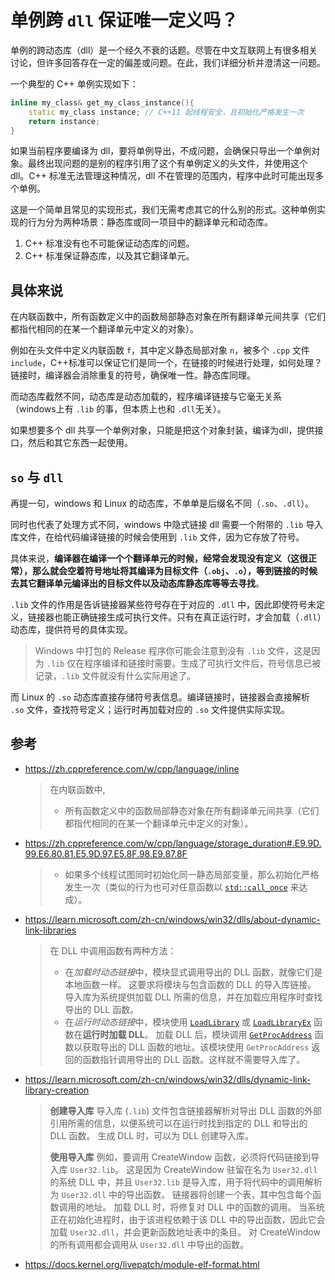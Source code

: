 # 单例跨 `dll` 保证唯一定义吗？

单例的跨动态库（dll）是一个经久不衰的话题。尽管在中文互联网上有很多相关讨论，但许多回答存在一定的偏差或问题。在此，我们详细分析并澄清这一问题。

一个典型的 C++ 单例实现如下：

```cpp
inline my_class& get_my_class_instance(){
    static my_class instance; // C++11 起线程安全，且初始化严格发生一次
    return instance;
}
```

如果当前程序要编译为 dll，要将单例导出，不成问题，会确保只导出一个单例对象。最终出现问题的是别的程序引用了这个有单例定义的头文件，并使用这个 dll。C++ 标准无法管理这种情况，dll 不在管理的范围内，程序中此时可能出现多个单例。

这是一个简单且常见的实现形式，我们无需考虑其它的什么别的形式。这种单例实现的行为分为两种场景：静态库或同一项目中的翻译单元和动态库。

1. C++ 标准没有也不可能保证动态库的问题。
2. C++ 标准保证静态库，以及其它翻译单元。

## 具体来说

在内联函数中，所有函数定义中的函数局部静态对象在所有翻译单元间共享（它们都指代相同的在某一个翻译单元中定义的对象）。

例如在头文件中定义内联函数 `f`，其中定义静态局部对象 `n`，被多个 `.cpp` 文件 `include`，C++标准可以保证它们是同一个，在链接的时候进行处理，如何处理？链接时，编译器会消除重复的符号，确保唯一性。静态库同理。

而动态库截然不同，动态库是动态加载的，程序编译链接与它毫无关系（windows上有 `.lib` 的事，但本质上也和 `.dll`无关）。

如果想要多个 dll 共享一个单例对象，只能是把这个对象封装，编译为dll，提供接口，然后和其它东西一起使用。

## `so` 与 `dll`

再提一句，windows 和 Linux 的动态库，不单单是后缀名不同（`.so`、`.dll`）。

同时也代表了处理方式不同，windows 中隐式链接 dll 需要一个附带的 `.lib` 导入库文件，在给代码编译链接的时候会使用到 `.lib` 文件，因为它存放了符号。

具体来说，**编译器在编译一个个翻译单元的时候，经常会发现没有定义（这很正常），那么就会空着符号地址将其编译为目标文件（`.obj`、`.o`），等到链接的时候去其它翻译单元编译出的目标文件以及动态库静态库等等去寻找**。

`.lib` 文件的作用是告诉链接器某些符号存在于对应的 `.dll` 中，因此即使符号未定义，链接器也能正确链接生成可执行文件。只有在真正运行时，才会加载（`.dll`）动态库，提供符号的具体实现。

> Windows 中打包的 Release 程序你可能会注意到没有 `.lib` 文件，这是因为 `.lib` 仅在程序编译和链接时需要。生成了可执行文件后，符号信息已被记录，`.lib` 文件就没有什么实际用途了。

而 Linux 的 `.so` 动态库直接存储符号表信息。编译链接时，链接器会直接解析 `.so` 文件，查找符号定义；运行时再加载对应的 `.so` 文件提供实际实现。

## 参考

- <https://zh.cppreference.com/w/cpp/language/inline>

    >在内联函数中,
    >
    > + 所有函数定义中的函数局部静态对象在所有翻译单元间共享（它们都指代相同的在某一个翻译单元中定义的对象）。

- <https://zh.cppreference.com/w/cpp/language/storage_duration#.E9.9D.99.E6.80.81.E5.9D.97.E5.8F.98.E9.87.8F>

    > + 如果多个线程试图同时初始化同一静态局部变量，那么初始化严格发生一次（类似的行为也可对任意函数以 [`std::call_once`](https://zh.cppreference.com/w/cpp/thread/call_once) 来达成）。

- <https://learn.microsoft.com/zh-cn/windows/win32/dlls/about-dynamic-link-libraries>

    >在 DLL 中调用函数有两种方法：
    >
    > + 在*加载时动态链接*中，模块显式调用导出的 DLL 函数，就像它们是本地函数一样。 这要求将模块与包含函数的 DLL 的导入库链接。 导入库为系统提供加载 DLL 所需的信息，并在加载应用程序时查找导出的 DLL 函数。
    > + 在*运行时动态链接*中，模块使用 [`LoadLibrary`](https://learn.microsoft.com/zh-cn/windows/win32/api/libloaderapi/nf-libloaderapi-loadlibrarya) 或 [`LoadLibraryEx`](https://learn.microsoft.com/zh-cn/windows/win32/api/libloaderapi/nf-libloaderapi-loadlibraryexa) 函数在**运行时加载 DLL**。 加载 DLL 后，模块调用 [`GetProcAddress`](https://learn.microsoft.com/zh-cn/windows/win32/api/libloaderapi/nf-libloaderapi-getprocaddress) 函数以获取导出的 DLL 函数的地址。该模块使用 `GetProcAddress` 返回的函数指针调用导出的 DLL 函数。这样就不需要导入库了。

- <https://learn.microsoft.com/zh-cn/windows/win32/dlls/dynamic-link-library-creation>

    > **创建导入库**
    > 导入库 (`.lib`) 文件包含链接器解析对导出 DLL 函数的外部引用所需的信息，以便系统可以在运行时找到指定的 DLL 和导出的 DLL 函数。 生成 DLL 时，可以为 DLL 创建导入库。
    >
    > **使用导入库**
    > 例如，要调用 CreateWindow 函数，必须将代码链接到导入库 `User32.lib`。 这是因为 CreateWindow 驻留在名为 `User32.dll` 的系统 DLL 中，并且 `User32.lib` 是导入库，用于将代码中的调用解析为 `User32.dll` 中的导出函数。 链接器将创建一个表，其中包含每个函数调用的地址。 加载 DLL 时，将修复对 DLL 中的函数的调用。 当系统正在初始化进程时，由于该进程依赖于该 DLL 中的导出函数，因此它会加载 `User32.dll`，并会更新函数地址表中的条目。 对 CreateWindow 的所有调用都会调用从 `User32.dll` 中导出的函数。

- <https://docs.kernel.org/livepatch/module-elf-format.html>
